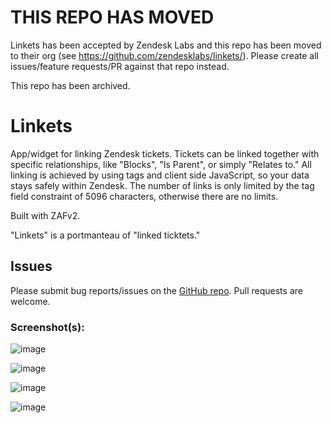 # THIS REPO HAS MOVED
Linkets has been accepted by Zendesk Labs and this repo has been moved to their org (see https://github.com/zendesklabs/linkets/). Please create all issues/feature requests/PR against that repo instead. 

This repo has been archived.

# Linkets

App/widget for linking Zendesk tickets. Tickets can be linked together with specific relationships,
like "Blocks", "Is Parent", or simply "Relates to." All linking is achieved by using tags and
client side JavaScript, so your data stays safely within Zendesk. The number of links is only
limited by the tag field constraint of 5096 characters, otherwise there are no limits.

Built with ZAFv2.

"Linkets" is a portmanteau of "linked ticktets."

## Issues

Please submit bug reports/issues on the [GitHub repo](https://github.com/aglover-zendesk/linkets/issues). Pull requests are welcome.

### Screenshot(s):
![image](https://user-images.githubusercontent.com/25018339/31585812-a62887c2-b18d-11e7-87eb-76c8e412d0f1.png)

![image](https://user-images.githubusercontent.com/25018339/31588364-48ce68c0-b1b6-11e7-8328-7d4025ff6332.png)

![image](https://user-images.githubusercontent.com/25018339/31588370-678156a6-b1b6-11e7-87ce-1449ef600d09.png)

![image](https://user-images.githubusercontent.com/25018339/31588375-8945a026-b1b6-11e7-9bcf-b757274d7810.png)
